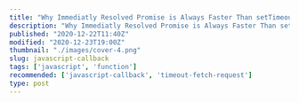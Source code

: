 ```yaml
---
title: "Why Immediatly Resolved Promise is Always Faster Than setTimeout(..., 0)?"
description: "Why Immediatly Resolved Promise is Always Faster Than setTimeout(..., 0)?"
published: "2020-12-22T11:40Z"
modified: "2020-12-23T19:00Z"
thumbnail: "./images/cover-4.png"
slug: javascript-callback
tags: ['javascript', 'function']
recommended: ['javascript-callback', 'timeout-fetch-request']
type: post
---
```


